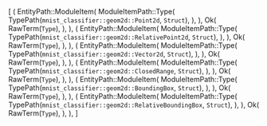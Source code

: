 [
    (
        EntityPath::ModuleItem(
            ModuleItemPath::Type(
                TypePath(`mnist_classifier::geom2d::Point2d`, `Struct`),
            ),
        ),
        Ok(
            RawTerm(`Type`),
        ),
    ),
    (
        EntityPath::ModuleItem(
            ModuleItemPath::Type(
                TypePath(`mnist_classifier::geom2d::RelativePoint2d`, `Struct`),
            ),
        ),
        Ok(
            RawTerm(`Type`),
        ),
    ),
    (
        EntityPath::ModuleItem(
            ModuleItemPath::Type(
                TypePath(`mnist_classifier::geom2d::Vector2d`, `Struct`),
            ),
        ),
        Ok(
            RawTerm(`Type`),
        ),
    ),
    (
        EntityPath::ModuleItem(
            ModuleItemPath::Type(
                TypePath(`mnist_classifier::geom2d::ClosedRange`, `Struct`),
            ),
        ),
        Ok(
            RawTerm(`Type`),
        ),
    ),
    (
        EntityPath::ModuleItem(
            ModuleItemPath::Type(
                TypePath(`mnist_classifier::geom2d::BoundingBox`, `Struct`),
            ),
        ),
        Ok(
            RawTerm(`Type`),
        ),
    ),
    (
        EntityPath::ModuleItem(
            ModuleItemPath::Type(
                TypePath(`mnist_classifier::geom2d::RelativeBoundingBox`, `Struct`),
            ),
        ),
        Ok(
            RawTerm(`Type`),
        ),
    ),
]